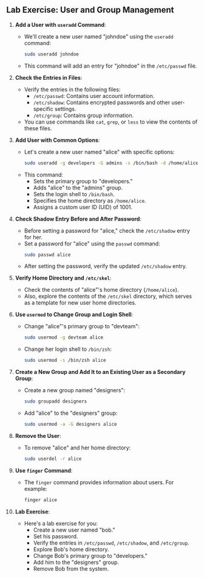 
## Lab Exercise: User and Group Management

1. **Add a User with `useradd` Command**:
    - We'll create a new user named "johndoe" using the `useradd` command:
        ```bash
        sudo useradd johndoe
        ```
    - This command will add an entry for "johndoe" in the `/etc/passwd` file.

2. **Check the Entries in Files**:
    - Verify the entries in the following files:
        - `/etc/passwd`: Contains user account information.
        - `/etc/shadow`: Contains encrypted passwords and other user-specific settings.
        - `/etc/group`: Contains group information.
    - You can use commands like `cat`, `grep`, or `less` to view the contents of these files.

3. **Add User with Common Options**:
    - Let's create a new user named "alice" with specific options:
        ```bash
        sudo useradd -g developers -G admins -s /bin/bash -d /home/alice -u 1001 alice
        ```
    - This command:
        - Sets the primary group to "developers."
        - Adds "alice" to the "admins" group.
        - Sets the login shell to `/bin/bash`.
        - Specifies the home directory as `/home/alice`.
        - Assigns a custom user ID (UID) of 1001.

4. **Check Shadow Entry Before and After Password**:
    - Before setting a password for "alice," check the `/etc/shadow` entry for her.
    - Set a password for "alice" using the `passwd` command:
        ```bash
        sudo passwd alice
        ```
    - After setting the password, verify the updated `/etc/shadow` entry.

5. **Verify Home Directory and `/etc/skel`**:
    - Check the contents of "alice"'s home directory (`/home/alice`).
    - Also, explore the contents of the `/etc/skel` directory, which serves as a template for new user home directories.

6. **Use `usermod` to Change Group and Login Shell**:
    - Change "alice"'s primary group to "devteam":
        ```bash
        sudo usermod -g devteam alice
        ```
    - Change her login shell to `/bin/zsh`:
        ```bash
        sudo usermod -s /bin/zsh alice
        ```

7. **Create a New Group and Add It to an Existing User as a Secondary Group**:
    - Create a new group named "designers":
        ```bash
        sudo groupadd designers
        ```
    - Add "alice" to the "designers" group:
        ```bash
        sudo usermod -a -G designers alice
        ```

8. **Remove the User**:
    - To remove "alice" and her home directory:
        ```bash
        sudo userdel -r alice
        ```

9. **Use `finger` Command**:
    - The `finger` command provides information about users. For example:
        ```bash
        finger alice
        ```

10. **Lab Exercise**:
    - Here's a lab exercise for you:
        - Create a new user named "bob."
        - Set his password.
        - Verify the entries in `/etc/passwd`, `/etc/shadow`, and `/etc/group`.
        - Explore Bob's home directory.
        - Change Bob's primary group to "developers."
        - Add him to the "designers" group.
        - Remove Bob from the system.
